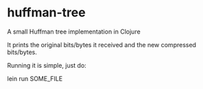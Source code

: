 # huffman-tree
A small Huffman tree implementation in Clojure

It prints the original bits/bytes it received and the new compressed bits/bytes.

Running it is simple, just do:

lein run SOME_FILE
